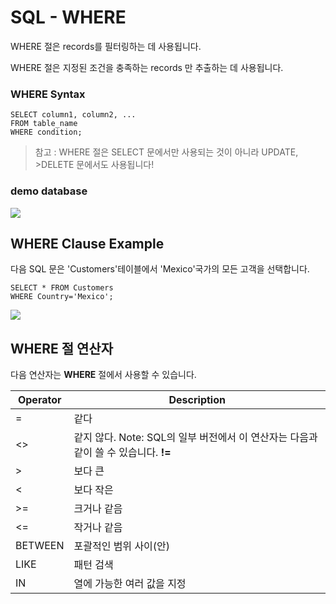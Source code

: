 # SQL - WHERE

WHERE 절은 records를 필터링하는 데 사용됩니다. 

WHERE 절은 지정된 조건을 충족하는 records 만 추출하는 데 사용됩니다.


### WHERE Syntax

```
SELECT column1, column2, ...
FROM table_name
WHERE condition;
```

>참고 : WHERE 절은 SELECT 문에서만 사용되는 것이 아니라 UPDATE, >DELETE 문에서도 사용됩니다!

### demo database

![](///Users/janggunhee/projects/md-file/sql-md/images/demo-database.png)

## WHERE Clause Example

다음 SQL 문은 'Customers'테이블에서 'Mexico'국가의 모든 고객을 선택합니다.

```
SELECT * FROM Customers
WHERE Country='Mexico';
```

![](///Users/janggunhee/projects/md-file/sql-md/images/mexico.png)

## WHERE 절 연산자

다음 연산자는 **WHERE** 절에서 사용할 수 있습니다.

|Operator|	Description|
-----|-------
|=	|같다|
|<>	|같지 않다. Note: SQL의 일부 버전에서 이 연산자는 다음과 같이 쓸 수 있습니다. **!=** |
|>	|보다 큰|
|<	|보다 작은|
|>=	|크거나 같음|
|<=	|작거나 같음|
|BETWEEN|	포괄적인 범위 사이(안) |
|LIKE|	패턴 검색|
|IN	|열에 가능한 여러 값을 지정|



